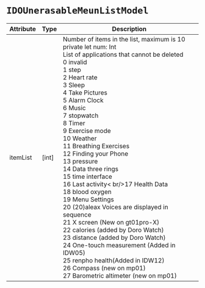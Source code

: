 # `IDOUnerasableMeunListModel`

| Attribute | Type | Description |
| ----------- | ------- | ------------ |
| itemList | [int] | Number of items in the list, maximum is 10<br/>private let num: Int<br/>List of applications that cannot be deleted<br/>0 invalid<br/>1 step<br />2 Heart rate<br/>3 Sleep<br/>4 Take Pictures<br/>5 Alarm Clock<br/>6 Music<br/>7 stopwatch<br/>8 Timer<br/>9 Exercise mode <br/>10 Weather<br/>11 Breathing Exercises<br/>12 Finding your Phone<br/>13 pressure<br/>14 Data three rings<br/>15 time interface<br/>16 Last activity< br/>17 Health Data<br/>18 blood oxygen<br/>19 Menu Settings<br/>20 (20)aleax Voices are displayed in sequence<br/>21 X screen (New on gt01pro-X)<br />22 calories (added by Doro Watch)<br/>23 distance (added by Doro Watch)<br/>24 One-touch measurement (Added in IDW05)<br/>25 renpho health(Added in IDW12)<br />26 Compass (new on mp01)<br/>27 Barometric altimeter (new on mp01)<br/> |
